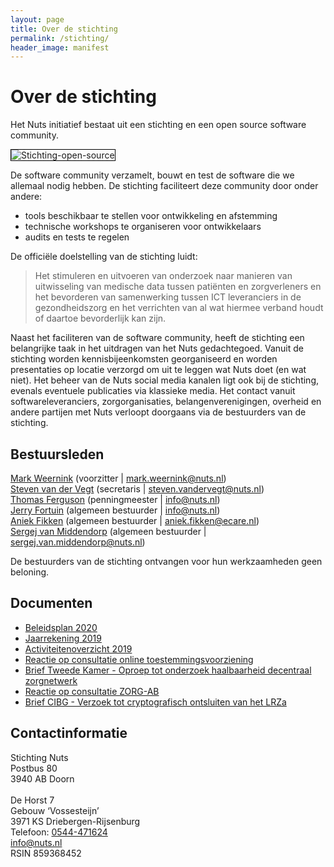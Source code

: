 ```yaml
---
layout: page
title: Over de stichting
permalink: /stichting/
header_image: manifest
---
```


# Over de stichting

Het Nuts initiatief bestaat uit een stichting en een open source software community.

<img class="inline-image" src="/images/stichting-open-source.png" alt="Stichting-open-source" title="Stichting-open-source-community" style="border:1px solid black"/>

De software community verzamelt, bouwt en test de software die we allemaal nodig hebben. De stichting faciliteert deze community door onder andere:
- tools beschikbaar te stellen voor ontwikkeling en afstemming
- technische workshops te organiseren voor ontwikkelaars
- audits en tests te regelen

De officiële doelstelling van de stichting luidt:
> Het stimuleren en uitvoeren van onderzoek naar manieren van uitwisseling van medische data tussen patiënten en zorgverleners en het bevorderen van samenwerking tussen ICT leveranciers in de gezondheidszorg en het verrichten van al wat hiermee verband houdt of daartoe bevorderlijk kan zijn.

Naast het faciliteren van de software community, heeft de stichting een belangrijke taak in het uitdragen van het Nuts gedachtegoed. Vanuit de stichting worden kennisbijeenkomsten georganiseerd en worden presentaties op locatie verzorgd om uit te leggen wat Nuts doet (en wat niet). Het beheer van de Nuts social media kanalen ligt ook bij de stichting, evenals eventuele publicaties via klassieke media. Het contact vanuit softwareleveranciers, zorgorganisaties, belangenverenigingen, overheid en andere partijen met Nuts verloopt doorgaans via de bestuurders van de stichting.  

## Bestuursleden

<a href="https://www.linkedin.com/in/mark-weernink-4b3a5214/">Mark Weernink</a> (voorzitter \| [mark.weernink@nuts.nl](mailto:mark.weernink@nuts.nl))<br/>
<a href="https://www.linkedin.com/in/steven-van-der-vegt-15a28118/">Steven van der Vegt</a> (secretaris \| [steven.vandervegt@nuts.nl](mailto:steven.vandervegt@nuts.nl))<br/>
<a href="https://www.linkedin.com/in/thferguson/">Thomas Ferguson</a> (penningmeester \| [info@nuts.nl](mailto:info@nuts.nl))<br/>
<a href="https://www.linkedin.com/in/jerryfortuin/">Jerry Fortuin</a> (algemeen bestuurder \| [info@nuts.nl](mailto:info@nuts.nl))<br/>
<a href="https://www.linkedin.com/in/aniek-fikken/">Aniek Fikken</a> (algemeen bestuurder \| [aniek.fikken@ecare.nl](mailto:aniek.fikken@ecare.nl))<br/>
<a href="https://www.linkedin.com/in/sergejvanmiddendorp/">Sergej van Middendorp</a> (algemeen bestuurder \| [sergej.van.middendorp@nuts.nl](mailto:sergej.van.middendorp@nuts.nl))<br/>

De bestuurders van de stichting ontvangen voor hun werkzaamheden geen beloning.

## Documenten

  * [Beleidsplan 2020](/assets/downloads/Beleidsplan%202020.pdf)
  * [Jaarrekening 2019](/assets/downloads/Jaarrekening%202019.pdf)
  * [Activiteitenoverzicht 2019](/assets/downloads/Activiteiten%202019.pdf)
  * [Reactie op consultatie online toestemmingsvoorziening](/assets/downloads/Reactie%20Stichting%20Nuts%20op%20open%20consultatie%20voor%20online%20toestemmingsvoorziening.pdf)
  * [Brief Tweede Kamer - Oproep tot onderzoek haalbaarheid decentraal zorgnetwerk](/assets/downloads/Brief%20tweede%20kamer%20AO%208%20oktober%202020.pdf)
  * [Reactie op consultatie ZORG-AB](/assets/downloads/Reactie%20Stichting%20Nuts%20op%20open%20consultatie%20voor%20Zorg-AB.pdf)
  * [Brief CIBG - Verzoek tot cryptografisch ontsluiten van het LRZa](/assets/downloads/20210311%20Brief%20CIBG%20-%20Cryptografisch%20ontsluiten%20van%20LRZa.pdf)

## Contactinformatie

Stichting Nuts<br/>
Postbus 80<br/>
3940 AB Doorn<br/>
<br/>
De Horst 7<br/>
Gebouw ‘Vossesteijn’<br/>
3971 KS Driebergen-Rijsenburg<br/>
Telefoon: [0544-471624](tel:0544-471624)<br/>
[info@nuts.nl](mailto:info@nuts.nl)<br/>
RSIN 859368452
